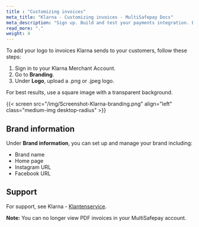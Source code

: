 ```yaml
---
title : "Customizing invoices"
meta_title: "Klarna - Customizing invoices - MultiSafepay Docs"
meta_description: "Sign up. Build and test your payments integration. Explore our products and services. Use our API Reference, SDKs, and wrappers. Get support."
read_more: "."
weight: 4
---
```


To add your logo to invoices Klarna sends to your customers, follow these steps:

1. Sign in to your Klarna Merchant Account. 
2. Go to **Branding**.
3. Under **Logo**, upload a .png or .jpeg logo.  

For best results, use a square image with a transparent background. 

{{< screen src="/img/Screenshot-Klarna-branding.png" align="left" class="medium-img desktop-radius" >}}

## Brand information

Under **Brand information**, you can set up and manage your brand including:
- Brand name
- Home page
- Instagram URL
- Facebook URL

## Support 
For support, see Klarna - [Klantenservice](https://www.klarna.com/nl/klantenservice/).

**Note:** You can no longer view PDF invoices in your MultiSafepay account. 